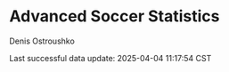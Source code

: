 # Advanced Soccer Statistics
Denis Ostroushko

<!-- gfm -->

Last successful data update: 2025-04-04 11:17:54 CST
